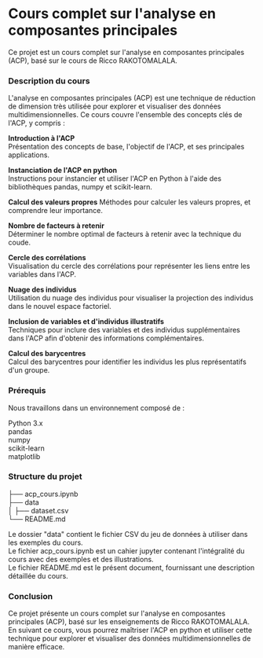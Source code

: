 # Cours complet sur l'analyse en composantes principales

Ce projet est un cours complet sur l'analyse en composantes principales (ACP), basé sur le cours de Ricco RAKOTOMALALA. 

### Description du cours
L'analyse en composantes principales (ACP) est une technique de réduction de dimension très utilisée pour explorer et visualiser des données multidimensionnelles. Ce cours couvre l'ensemble des concepts clés de l'ACP, y compris :

**Introduction à l'ACP**        
Présentation des concepts de base, l'objectif de l'ACP, et ses principales applications.

**Instanciation de l'ACP en python**     
Instructions pour instancier et utiliser l'ACP en Python à l'aide des bibliothèques pandas, numpy et scikit-learn.

**Calcul des valeurs propres** 
Méthodes pour calculer les valeurs propres, et comprendre leur importance.

**Nombre de facteurs à retenir**     
Déterminer le nombre optimal de facteurs à retenir avec la technique du coude.

**Cercle des corrélations**    
Visualisation du cercle des corrélations pour représenter les liens entre les variables dans l'ACP.

**Nuage des individus**    
Utilisation du nuage des individus pour visualiser la projection des individus dans le nouvel espace factoriel.

**Inclusion de variables et d'individus illustratifs**    
Techniques pour inclure des variables et des individus supplémentaires dans l'ACP afin d'obtenir des informations complémentaires.

**Calcul des barycentres**    
Calcul des barycentres pour identifier les individus les plus représentatifs d'un groupe.

### Prérequis
Nous travaillons dans un environnement composé de :      

Python 3.x    
pandas    
numpy     
scikit-learn     
matplotlib   

### Structure du projet

├── acp_cours.ipynb     
├── data    
│   ├── dataset.csv     
└── README.md     

Le dossier "data" contient le fichier CSV du jeu de données à utiliser dans les exemples du cours.     
Le fichier acp_cours.ipynb est un cahier jupyter contenant l'intégralité du cours avec des exemples et des illustrations.      
Le fichier README.md est le présent document, fournissant une description détaillée du cours.     

### Conclusion
Ce projet présente un cours complet sur l'analyse en composantes principales (ACP), basé sur les enseignements de Ricco RAKOTOMALALA.     
En suivant ce cours, vous pourrez maîtriser l'ACP en python et utiliser cette technique pour explorer et visualiser des données multidimensionnelles de manière efficace. 

